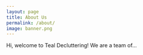 ```yaml
---
layout: page
title: About Us
permalink: /about/
image: banner.png
---
```


Hi, welcome to Teal Decluttering! We are a team of...
